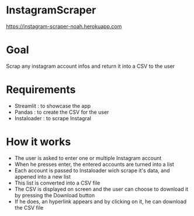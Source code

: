 # InstagramScraper
https://instagram-scraper-noah.herokuapp.com

# Goal

Scrap any instagram account infos and return it into a CSV to the user

# Requirements

* Streamlit : to showcase the app
* Pandas : to create the CSV for the user
* Instaloader : to scrape Instagral

# How it works

* The user is asked to enter one or multiple Instagram account
* When he presses enter, the entered accounts are turned into a list
* Each account is passed to Instaloader wich scrape it's data, and appened into a new list
* This list is converted into a CSV file
* The CSV is displayed on screen and the user can choose to download it by pressing the Download button
* If he does, an hyperlink appears and by clicking on it, he can download the CSV file
